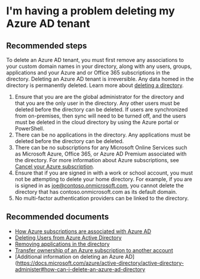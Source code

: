 <properties 
    pageTitle="I'm having a problem deleting my Azure AD tenant"
    description="I'm having a problem deleting my Azure AD tenant"
    service="microsoft.aad"
    resource="Microsoft_AAD_IAM"
    authors="elkuzmen"
    displayOrder="1875"
    supportTopicIds="32565594"
    selfHelpType="resource"
    resourceTags="directory_delete,directory_overview"
    productPesIds="14785"
    cloudEnvironments="public"
    />

# I'm having a problem deleting my Azure AD tenant

## **Recommended steps**

To delete an Azure AD tenant, you must first remove any associations to your custom domain names in your directory, along with any users, groups, applications and your Azure and or Office 365 subscriptions in the directory. Deleting an Azure AD tenant is irreversible. Any data homed in the directory is permanently deleted. Learn more about [deleting a directory](https://docs.microsoft.com/azure/active-directory/active-directory-administer).
1. Ensure that you are are the global administrator for the directory and that you are the only user in the directory. Any other users must be deleted before the directory can be deleted. If users are synchronized from on-premises, then sync will need to be turned off, and the users must be deleted in the cloud directory by using the Azure portal or PowerShell.
2. There can be no applications in the directory. Any applications must be deleted before the directory can be deleted.
3. There can be no subscriptions for any Microsoft Online Services such as Microsoft Azure, Office 365, or Azure AD Premium associated with the directory. For more information about Azure subscriptions, see [Cancel your Azure subscription](https://docs.microsoft.com/azure/billing/billing-how-to-cancel-azure-subscription).
4. Ensure that if you are signed in with a work or school account, you must not be attempting to delete your home directory. For example, if you are is signed in as joe@contoso.onmicrosoft.com, you cannot delete the directory that has contoso.onmicrosoft.com as its default domain.  
5. No multi-factor authentication providers can be linked to the directory.  

## **Recommended documents**
* [How Azure subscriptions are associated with Azure AD](https://docs.microsoft.com/azure/active-directory/active-directory-how-subscriptions-associated-directory)<br>
* [Deleting Users from Azure Active Directory](https://docs.microsoft.com/azure/active-directory/active-directory-users-delete-user-azure-portal)<br>
* [Removing applications in the directory](https://docs.microsoft.com/azure/active-directory/develop/active-directory-integrating-applications#removing-an-application)<br>
* [Transfer ownership of an Azure subscription to another account](https://docs.microsoft.com/azure/billing/billing-subscription-transfer)<br>
* [Additional information on deleting an Azure AD](https://docs.microsoft.com/azure/active-directory/active-directory-administer#how-can-i-delete-an-azure-ad-directory